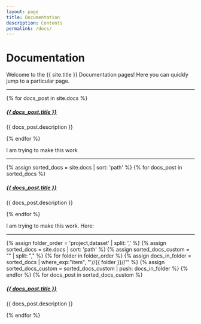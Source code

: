 ```yaml
---
layout: page
title: Documentation
description: Contents
permalink: /docs/
---
```


# Documentation

Welcome to the {{ site.title }} Documentation pages! Here you can quickly jump to a 
particular page.

<div class="section-index">
    <hr class="panel-line">
    {% for docs_post in site.docs  %}        
    <div class="entry">
    <h5><a href="{{ docs_post.url | prepend: site.baseurl }}">{{ docs_post.title }}</a></h5>
    <p>{{ docs_post.description }}</p>
    </div>{% endfor %}
</div>

I am trying to make this work

<div class="section-index">
    <hr class="panel-line">
    {% assign sorted_docs = site.docs | sort: 'path' %}
    {% for docs_post in sorted_docs  %}        
    <div class="entry">
    <h5><a href="{{ docs_post.url | prepend: site.baseurl }}">{{ docs_post.title }}</a></h5>
    <p>{{ docs_post.description }}</p>
    </div>{% endfor %}
</div>




I am trying to make this work. Here:

<div class="section-index">
    <hr class="panel-line">
    {% assign folder_order = 'project,dataset' | split: ',' %}
    {% assign sorted_docs = site.docs | sort: 'path' %}
    {% assign sorted_docs_custom = "" | split: "," %}
    {% for folder in folder_order %}
        {% assign docs_in_folder = sorted_docs | where_exp:"item", "'//{{ folder }}//'" %}
        {% assign sorted_docs_custom = sorted_docs_custom | push: docs_in_folder %}
    {% endfor %}
    {% for docs_post in sorted_docs_custom %}
        <div class="entry">
        <h5><a href="{{ docs_post.url | prepend: site.baseurl }}">{{ docs_post.title }}</a></h5>
        <p>{{ docs_post.description }}</p>
        </div>
    {% endfor %}
</div>
